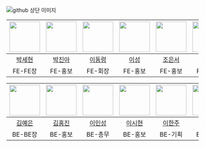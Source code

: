 ![github 상단 이미지](https://user-images.githubusercontent.com/79556112/221351540-1fac0736-f4b6-43a1-9ccd-37ce7c0038fd.png)


|<img src="https://avatars.githubusercontent.com/u/64801796?v=4" width="80">|<img src="https://avatars.githubusercontent.com/u/103057334?v=4" width="80">|<img src="https://avatars.githubusercontent.com/u/79556112?v=4" width="80">|<img src="https://avatars.githubusercontent.com/u/103102313?v=4" width="80">|<img src="https://avatars.githubusercontent.com/u/100702397?v=4" width="80">|<img src="https://avatars.githubusercontent.com/u/100525337?v=4" width="80">|<img src="https://avatars.githubusercontent.com/u/103018984?v=4" width="80">|
|:---:|:---:|:---:|:---:|:---:|:---:|:---:|
|[박세현](https://github.com/pakxe)|[박진아](https://github.com/wlsdk9803)|[이동령](https://github.com/LellowMellow)|[이성](https://github.com/soriSeong)|[조은서](https://github.com/eundeok9)|[주시현](https://github.com/sean2337)|[최재오](https://github.com/jaeochoii)|
|FE-FE장|FE-홍보|FE-회장|FE-홍보|FE-홍보|FE-홍보|FE-홍보장|

|<img src="https://avatars.githubusercontent.com/u/94509287?v=4" width="80">|<img src="https://avatars.githubusercontent.com/u/97498094?v=4" width="80">|<img src="https://avatars.githubusercontent.com/u/88240193?v=4" width="80">|<img src="https://avatars.githubusercontent.com/u/96681950?v=4" width="80">|<img src="https://avatars.githubusercontent.com/u/103047410?v=4" width="80">|<img src="https://avatars.githubusercontent.com/u/87406368?v=4" width="80">|<img src="https://avatars.githubusercontent.com/u/72567631?v=4" width="80">|
|:---:|:---:|:---:|:---:|:---:|:---:|:---:|
|[김예은](https://github.com/YeKim1)|[김홍진](https://github.com/twojin514)|[이민성](https://github.com/msung99)|[이시현](https://github.com/sihyeon043)|[이한주](https://github.com/namesnames)|[이혜윤](https://github.com/hyleee)|[정민경](https://github.com/Jeong-Minkyeong)|
|BE-BE장|BE-홍보|BE-총무|BE-홍보|BE-기획|BE-홍보|BE-부회장|
